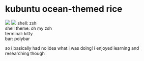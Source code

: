 # kubuntu ocean-themed rice

![](https://hc-cdn.hel1.your-objectstorage.com/s/v3/95cb582f12aa1369b9aa2de2e1d9bfb6bcd4bf93_screenshot_2025-06-21_223012.png)
![](https://hc-cdn.hel1.your-objectstorage.com/s/v3/03738053b96031ea5704791758cf6b9599ba0a08_screenshot_2025-06-21_223330.png)
shell: zsh  
shell theme: oh my zsh  
terminal: kitty  
bar: polybar  

so i basically had no idea what i was doing! i enjoyed learning and researching though
